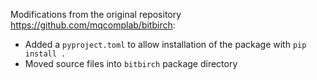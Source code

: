 Modifications from the original repository https://github.com/mqcomplab/bitbirch:
* Added a `pyproject.toml` to allow installation of the package with `pip install .`
* Moved source files into `bitbirch` package directory
